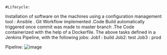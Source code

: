 	#Lifecycle:
Installation of software on the machines using a configuration management tool : Ansible . Git Workflow implemented .Code Build automatically triggered once commit was made to master branch .The Code containerized with the help of a Dockerfile. The above tasks defined in a Jenkins Pipeline, with the following jobs:                  Job1 : build Job2: test Job3 : prod
  
  Pipeline:
  ![image](https://user-images.githubusercontent.com/110668073/230706655-47f689af-b23d-4110-8d97-327927e2f576.png)
